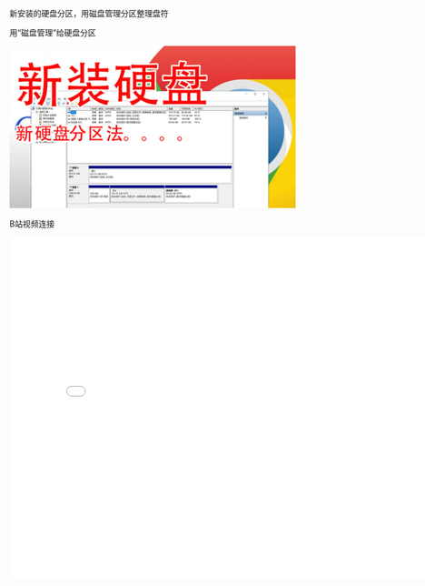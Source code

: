 新安装的硬盘分区，用磁盘管理分区整理盘符

用“磁盘管理”给硬盘分区

![硬盘分区](../img/disk.jpg "用“磁盘管理”给硬盘分区")

B站视频连接
<iframe src="//player.bilibili.com/player.html?aid=679903431&bvid=BV1VS4y1g7Wv&cid=554100002&page=1" scrolling="no" width="800" height="600" border="0" frameborder="no" framespacing="0" allowfullscreen="true"> </iframe>